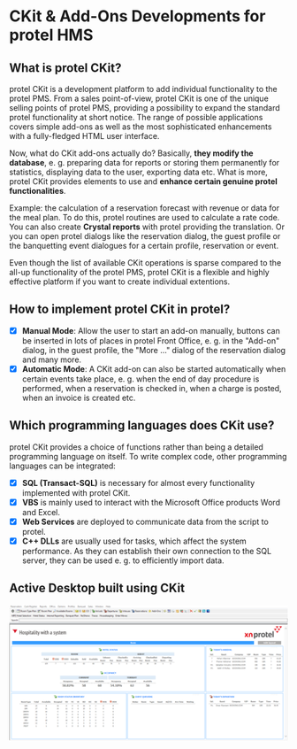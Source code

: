 # CKit & Add-Ons Developments for protel HMS

## What is protel CKit?
protel CKit is a development platform to add individual functionality to the protel PMS. From a sales point-of-view, protel CKit is one of the unique selling points of protel PMS, providing a possibility to expand the standard protel functionality at short notice. The range of possible applications covers simple add-ons as well as the most sophisticated enhancements with a fully-fledged HTML user interface.

Now, what do CKit add-ons actually do? Basically, **they modify the database**, e. g. preparing data for reports or storing them permanently for statistics, displaying data to the user, exporting data etc. What is more, protel CKit provides elements to use and **enhance certain genuine protel functionalities**.

Example: the calculation of a reservation forecast with revenue or data for the meal plan. To do this, protel routines are used to calculate a rate code. You can also create **Crystal reports** with protel providing the translation. Or you can open protel dialogs like the reservation dialog, the guest profile or the banquetting event dialogues for a certain profile, reservation or event.

Even though the list of available CKit operations is sparse compared to the all-up functionality of the protel PMS, protel CKit is a flexible and highly effective platform if you want to create individual extentions.

## How to implement protel CKit in protel?
- [x] **Manual Mode**: Allow the user to start an add-on manually, buttons can be inserted in lots of places in protel Front Office, e. g. in the "Add-on" dialog, in the guest profile, the "More ..." dialog of the reservation dialog and many more.
- [x] **Automatic Mode**: A CKit add-on can also be started automatically when certain events take place, e. g. when the end of day procedure is performed, when a reservation is checked in, when a charge is posted, when an invoice is created etc.

## Which programming languages does CKit use?
protel CKit provides a choice of functions rather than being a detailed programming language on itself. To write complex code, other programming languages can be integrated:

- [x] **SQL (Transact-SQL)** is necessary for almost every functionality implemented with protel CKit.
- [x] **VBS** is mainly used to interact with the Microsoft Office products Word and Excel.
- [x] **Web Services** are deployed to communicate data from the script to protel.
- [x] **C++ DLLs** are usually used for tasks, which affect the system performance. As they can establish their own connection to the SQL server, they can be used e. g. to efficiently import data.

## Active Desktop built using CKit
![alt text](https://raw.githubusercontent.com/mikrotikamalatu/protel/master/ActiveDesktop.png)
